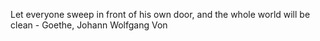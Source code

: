 Let everyone sweep in front of his own door, and the whole world will be clean - Goethe, Johann Wolfgang Von
